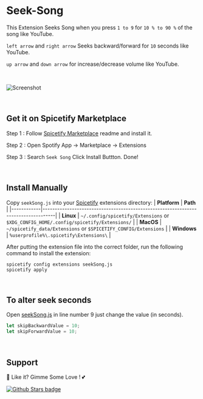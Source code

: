 # Seek-Song

This Extension Seeks Song when you press `1 to 9` for `10 % to 90 %` of the song like YouTube.

`left arrow` and `right arrow` Seeks backward/forward for `10` seconds like YouTube.

`up arrow` and `down arrow` for increase/decrease volume like YouTube.

<br />

![Screenshot](https://raw.githubusercontent.com/Tetrax-10/Spicetify-Extensions/master/Seek-Song/screenshot.gif)

<br />

## Get it on Spicetify Marketplace

Step 1 : Follow [Spicetify Marketplace](https://github.com/spicetify/spicetify-marketplace) readme and install it.

Step 2 : Open Spotify App -> Marketplace -> Extensions

Step 3 : Search `Seek Song` Click Install Buttton. Done!

<br />

## Install Manually
Copy `seekSong.js` into your [Spicetify](https://github.com/spicetify/spicetify-cli) extensions directory:
| **Platform** | **Path**                                                                            |
|------------|-----------------------------------------------------------------------------------|
| **Linux**      | `~/.config/spicetify/Extensions` or `$XDG_CONFIG_HOME/.config/spicetify/Extensions/` |
| **MacOS**      | `~/spicetify_data/Extensions` or `$SPICETIFY_CONFIG/Extensions`                      |
| **Windows**    | `%userprofile%\.spicetify\Extensions\`                                              |

After putting the extension file into the correct folder, run the following command to install the extension:
```
spicetify config extensions seekSong.js
spicetify apply
```

<br />

## To alter seek seconds

Open [seekSong.js](https://github.com/Tetrax-10/Spicetify-Extensions/blob/master/Seek-Song/seekSong.js) in line number 9 just change the value (in seconds).


```javascript
let skipBackwardValue = 10;
let skipForwardValue = 10;
```

<br />

## Support
🌟 Like it? Gimme Some Love ! 💕

[![Github Stars badge](https://img.shields.io/github/stars/Tetrax-10/Spicetify-Extensions?logo=github&style=social)](https://github.com/Tetrax-10/Spicetify-Extensions)
